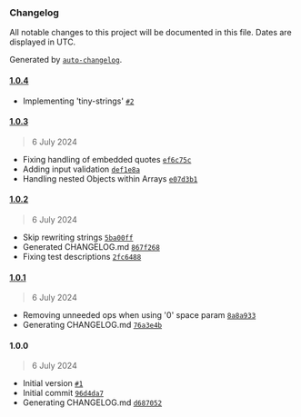### Changelog

All notable changes to this project will be documented in this file. Dates are displayed in UTC.

Generated by [`auto-changelog`](https://github.com/CookPete/auto-changelog).

#### [1.0.4](https://github.com/avoidwork/tiny-jsonl/compare/1.0.3...1.0.4)

- Implementing 'tiny-strings' [`#2`](https://github.com/avoidwork/tiny-jsonl/pull/2)

#### [1.0.3](https://github.com/avoidwork/tiny-jsonl/compare/1.0.2...1.0.3)

> 6 July 2024

- Fixing handling of embedded quotes [`ef6c75c`](https://github.com/avoidwork/tiny-jsonl/commit/ef6c75ce0695051e6d5381b99b87fee8d8dbff85)
- Adding input validation [`def1e8a`](https://github.com/avoidwork/tiny-jsonl/commit/def1e8ab7d226402f7b505fcdfe2c9c25edcda44)
- Handling nested Objects within Arrays [`e07d3b1`](https://github.com/avoidwork/tiny-jsonl/commit/e07d3b190060d5c5810143cbec5479b1c6aa1045)

#### [1.0.2](https://github.com/avoidwork/tiny-jsonl/compare/1.0.1...1.0.2)

> 6 July 2024

- Skip rewriting strings [`5ba00ff`](https://github.com/avoidwork/tiny-jsonl/commit/5ba00ff21d2baf402a1bc70d5981150699a56a32)
- Generated CHANGELOG.md [`867f268`](https://github.com/avoidwork/tiny-jsonl/commit/867f26875aa1fe5b3b207c860999702a87ed21b1)
- Fixing test descriptions [`2fc6488`](https://github.com/avoidwork/tiny-jsonl/commit/2fc64887183adbb6b1a50e6fccb17eafd2b3b60f)

#### [1.0.1](https://github.com/avoidwork/tiny-jsonl/compare/1.0.0...1.0.1)

> 6 July 2024

- Removing unneeded ops when using '0' space param [`8a8a933`](https://github.com/avoidwork/tiny-jsonl/commit/8a8a93333ad7ba64f5a81a0131b50cd516216445)
- Generating CHANGELOG.md [`76a3e4b`](https://github.com/avoidwork/tiny-jsonl/commit/76a3e4b1e8aef005f6f683f09b91dc98e82f4692)

#### 1.0.0

> 6 July 2024

- Initial version [`#1`](https://github.com/avoidwork/tiny-jsonl/pull/1)
- Initial commit [`96d4da7`](https://github.com/avoidwork/tiny-jsonl/commit/96d4da751aa96a7455e2ae3dda093e82db4340af)
- Generating CHANGELOG.md [`d687052`](https://github.com/avoidwork/tiny-jsonl/commit/d687052d4232db88f7c48e05fe8d863ed4e8937d)
